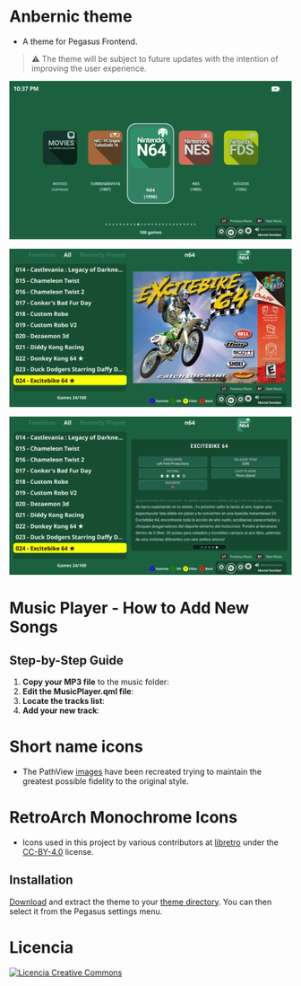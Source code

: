 # Anbernic theme

- A theme for Pegasus Frontend.

> ⚠️ The theme will be subject to future updates with the intention of improving the user experience.

![screen](https://github.com/ZagonAb/Anbernic-Theme/blob/01ac7c262834524683c913f335ce5d3c2463d312/.meta/screenshots/screen0.png)

![screen1](https://github.com/ZagonAb/Anbernic-Theme/blob/01ac7c262834524683c913f335ce5d3c2463d312/.meta/screenshots/screen1.png)

![screen2](https://github.com/ZagonAb/Anbernic-Theme/blob/01ac7c262834524683c913f335ce5d3c2463d312/.meta/screenshots/screen2.png)

# Music Player - How to Add New Songs

## Step-by-Step Guide
1. **Copy your MP3 file** to the music folder:
2. **Edit the MusicPlayer.qml file**:
3. **Locate the tracks list**:
4. **Add your new track**:

# Short name icons
- The PathView [images](https://github.com/ZagonAb/Systems-Arts-consoles) have been recreated trying to maintain the greatest possible fidelity to the original style.

# RetroArch Monochrome Icons

- Icons used in this project by various contributors at [libretro](https://github.com/libretro/retroarch-assets/tree/master/xmb/monochrome/png) under the [CC-BY-4.0](https://creativecommons.org/licenses/by/4.0/deed.en) license.

## Installation

[Download](https://github.com/ZagonAb/anbernic-theme/archive/refs/heads/main.zip) and extract the theme to your [theme directory](http://pegasus-frontend.org/docs/user-guide/installing-themes). You can then select it from the Pegasus settings menu.
# Licencia
<a rel="license" href="http://creativecommons.org/licenses/by-nc-sa/4.0/"><img alt="Licencia Creative Commons" style="border-width:0" src="https://i.creativecommons.org/l/by-nc-sa/4.0/88x31.png" /></a><br /><a rel="license" href="http://creativecommons.org/licenses/by-nc-sa/4.0/"></a>

